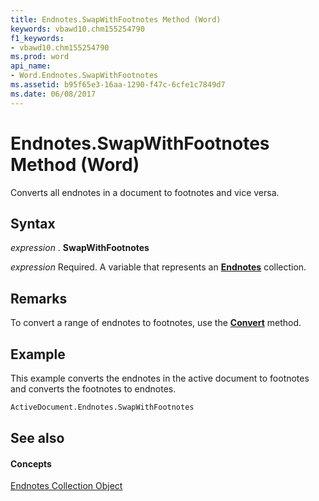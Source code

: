 ```yaml
---
title: Endnotes.SwapWithFootnotes Method (Word)
keywords: vbawd10.chm155254790
f1_keywords:
- vbawd10.chm155254790
ms.prod: word
api_name:
- Word.Endnotes.SwapWithFootnotes
ms.assetid: b95f65e3-16aa-1290-f47c-6cfe1c7849d7
ms.date: 06/08/2017
---
```



# Endnotes.SwapWithFootnotes Method (Word)

Converts all endnotes in a document to footnotes and vice versa.


## Syntax

 _expression_ . **SwapWithFootnotes**

 _expression_ Required. A variable that represents an **[Endnotes](endnotes-object-word.md)** collection.


## Remarks

To convert a range of endnotes to footnotes, use the **[Convert](endnotes-convert-method-word.md)** method.


## Example

This example converts the endnotes in the active document to footnotes and converts the footnotes to endnotes.


```vb
ActiveDocument.Endnotes.SwapWithFootnotes
```


## See also


#### Concepts


[Endnotes Collection Object](endnotes-object-word.md)

